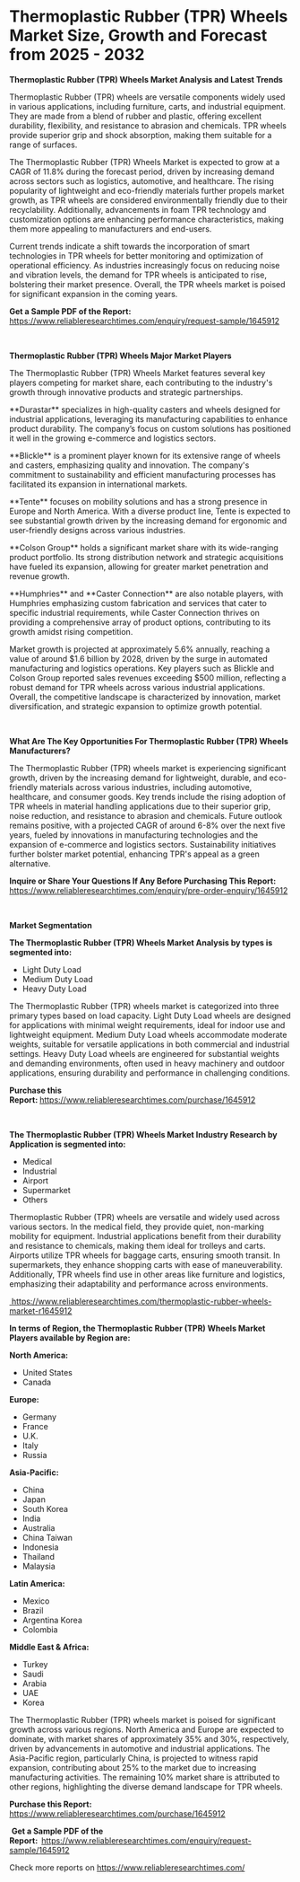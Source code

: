 <p><h1>Thermoplastic Rubber (TPR) Wheels Market Size, Growth and Forecast from 2025 - 2032</h1></p><p><strong>Thermoplastic Rubber (TPR) Wheels Market Analysis and Latest Trends</strong></p>
<p><p>Thermoplastic Rubber (TPR) wheels are versatile components widely used in various applications, including furniture, carts, and industrial equipment. They are made from a blend of rubber and plastic, offering excellent durability, flexibility, and resistance to abrasion and chemicals. TPR wheels provide superior grip and shock absorption, making them suitable for a range of surfaces.</p><p>The Thermoplastic Rubber (TPR) Wheels Market is expected to grow at a CAGR of 11.8% during the forecast period, driven by increasing demand across sectors such as logistics, automotive, and healthcare. The rising popularity of lightweight and eco-friendly materials further propels market growth, as TPR wheels are considered environmentally friendly due to their recyclability. Additionally, advancements in foam TPR technology and customization options are enhancing performance characteristics, making them more appealing to manufacturers and end-users.</p><p>Current trends indicate a shift towards the incorporation of smart technologies in TPR wheels for better monitoring and optimization of operational efficiency. As industries increasingly focus on reducing noise and vibration levels, the demand for TPR wheels is anticipated to rise, bolstering their market presence. Overall, the TPR wheels market is poised for significant expansion in the coming years.</p></p>
<p><strong>Get a Sample PDF of the Report:&nbsp;</strong> <a href="https://www.reliableresearchtimes.com/enquiry/request-sample/1645912?utm_campaign=2774&utm_medium=2&utm_source=Github&utm_content=ia&utm_term=29032025&utm_id=thermoplastic-rubber-tpr-wheels">https://www.reliableresearchtimes.com/enquiry/request-sample/1645912</a></p>
<p>&nbsp;</p>
<p><strong>Thermoplastic Rubber (TPR) Wheels Major Market Players</strong></p>
<p><p>The Thermoplastic Rubber (TPR) Wheels Market features several key players competing for market share, each contributing to the industry's growth through innovative products and strategic partnerships. </p><p>**Durastar** specializes in high-quality casters and wheels designed for industrial applications, leveraging its manufacturing capabilities to enhance product durability. The company’s focus on custom solutions has positioned it well in the growing e-commerce and logistics sectors.</p><p>**Blickle** is a prominent player known for its extensive range of wheels and casters, emphasizing quality and innovation. The company's commitment to sustainability and efficient manufacturing processes has facilitated its expansion in international markets.</p><p>**Tente** focuses on mobility solutions and has a strong presence in Europe and North America. With a diverse product line, Tente is expected to see substantial growth driven by the increasing demand for ergonomic and user-friendly designs across various industries.</p><p>**Colson Group** holds a significant market share with its wide-ranging product portfolio. Its strong distribution network and strategic acquisitions have fueled its expansion, allowing for greater market penetration and revenue growth.</p><p>**Humphries** and **Caster Connection** are also notable players, with Humphries emphasizing custom fabrication and services that cater to specific industrial requirements, while Caster Connection thrives on providing a comprehensive array of product options, contributing to its growth amidst rising competition.</p><p>Market growth is projected at approximately 5.6% annually, reaching a value of around $1.6 billion by 2028, driven by the surge in automated manufacturing and logistics operations. Key players such as Blickle and Colson Group reported sales revenues exceeding $500 million, reflecting a robust demand for TPR wheels across various industrial applications. Overall, the competitive landscape is characterized by innovation, market diversification, and strategic expansion to optimize growth potential.</p></p>
<p>&nbsp;</p>
<p><strong>What Are The Key Opportunities For Thermoplastic Rubber (TPR) Wheels Manufacturers?</strong></p>
<p><p>The Thermoplastic Rubber (TPR) wheels market is experiencing significant growth, driven by the increasing demand for lightweight, durable, and eco-friendly materials across various industries, including automotive, healthcare, and consumer goods. Key trends include the rising adoption of TPR wheels in material handling applications due to their superior grip, noise reduction, and resistance to abrasion and chemicals. Future outlook remains positive, with a projected CAGR of around 6-8% over the next five years, fueled by innovations in manufacturing technologies and the expansion of e-commerce and logistics sectors. Sustainability initiatives further bolster market potential, enhancing TPR's appeal as a green alternative.</p></p>
<p><strong>Inquire or Share Your Questions If Any Before Purchasing This Report:</strong> <a href="https://www.reliableresearchtimes.com/enquiry/pre-order-enquiry/1645912?utm_campaign=2774&utm_medium=2&utm_source=Github&utm_content=ia&utm_term=29032025&utm_id=thermoplastic-rubber-tpr-wheels">https://www.reliableresearchtimes.com/enquiry/pre-order-enquiry/1645912</a></p>
<p>&nbsp;</p>
<p><strong>Market Segmentation</strong></p>
<p><strong>The Thermoplastic Rubber (TPR) Wheels Market Analysis by types is segmented into:</strong></p>
<p><ul><li>Light Duty Load</li><li>Medium Duty Load</li><li>Heavy Duty Load</li></ul></p>
<p><p>The Thermoplastic Rubber (TPR) wheels market is categorized into three primary types based on load capacity. Light Duty Load wheels are designed for applications with minimal weight requirements, ideal for indoor use and lightweight equipment. Medium Duty Load wheels accommodate moderate weights, suitable for versatile applications in both commercial and industrial settings. Heavy Duty Load wheels are engineered for substantial weights and demanding environments, often used in heavy machinery and outdoor applications, ensuring durability and performance in challenging conditions.</p></p>
<p><strong>Purchase this Report:&nbsp;</strong><a href="https://www.reliableresearchtimes.com/purchase/1645912?utm_campaign=2774&utm_medium=2&utm_source=Github&utm_content=ia&utm_term=29032025&utm_id=thermoplastic-rubber-tpr-wheels">https://www.reliableresearchtimes.com/purchase/1645912</a></p>
<p>&nbsp;</p>
<p><strong>The Thermoplastic Rubber (TPR) Wheels Market Industry Research by Application is segmented into:</strong></p>
<p><ul><li>Medical</li><li>Industrial</li><li>Airport</li><li>Supermarket</li><li>Others</li></ul></p>
<p><p>Thermoplastic Rubber (TPR) wheels are versatile and widely used across various sectors. In the medical field, they provide quiet, non-marking mobility for equipment. Industrial applications benefit from their durability and resistance to chemicals, making them ideal for trolleys and carts. Airports utilize TPR wheels for baggage carts, ensuring smooth transit. In supermarkets, they enhance shopping carts with ease of maneuverability. Additionally, TPR wheels find use in other areas like furniture and logistics, emphasizing their adaptability and performance across environments.</p></p>
<p><a href="https://www.reliableresearchtimes.com/thermoplastic-rubber-wheels-market-r1645912?utm_campaign=2774&utm_medium=2&utm_source=Github&utm_content=ia&utm_term=29032025&utm_id=thermoplastic-rubber-tpr-wheels">&nbsp;https://www.reliableresearchtimes.com/thermoplastic-rubber-wheels-market-r1645912</a></p>
<p><strong>In terms of Region, the Thermoplastic Rubber (TPR) Wheels Market Players available by Region are:</strong></p>
<p>
    <p> <strong> North America: </strong>
        <ul>
            <li>United States</li>
            <li>Canada</li>
        </ul>
        </p> 
    <p> <strong> Europe: </strong>
        <ul>
            <li>Germany</li>
            <li>France</li>
            <li>U.K.</li>
            <li>Italy</li>
            <li>Russia</li>
        </ul>
        </p> 
    <p> <strong> Asia-Pacific: </strong>
        <ul>
            <li>China</li>
            <li>Japan</li>
            <li>South Korea</li>
            <li>India</li>
            <li>Australia</li>
            <li>China Taiwan</li>
            <li>Indonesia</li>
            <li>Thailand</li>
            <li>Malaysia</li>
        </ul>
        </p> 
    <p> <strong> Latin America: </strong>
        <ul>
            <li>Mexico</li>
            <li>Brazil</li>
            <li>Argentina Korea</li>
            <li>Colombia</li>
        </ul>
        </p> 
    <p> <strong> Middle East & Africa: </strong>
        <ul>
            <li>Turkey</li>
            <li>Saudi</li>
            <li>Arabia</li>
            <li>UAE</li>
            <li>Korea</li>
        </ul>
    </p>
    </p>
<p><p>The Thermoplastic Rubber (TPR) wheels market is poised for significant growth across various regions. North America and Europe are expected to dominate, with market shares of approximately 35% and 30%, respectively, driven by advancements in automotive and industrial applications. The Asia-Pacific region, particularly China, is projected to witness rapid expansion, contributing about 25% to the market due to increasing manufacturing activities. The remaining 10% market share is attributed to other regions, highlighting the diverse demand landscape for TPR wheels.</p></p>
<p><strong>Purchase this Report: </strong><a href="https://www.reliableresearchtimes.com/purchase/1645912?utm_campaign=2774&utm_medium=2&utm_source=Github&utm_content=ia&utm_term=29032025&utm_id=thermoplastic-rubber-tpr-wheels">https://www.reliableresearchtimes.com/purchase/1645912</a></p>
<p>&nbsp;<strong>Get a Sample PDF of the Report:&nbsp;&nbsp;</strong><a href="https://www.reliableresearchtimes.com/enquiry/request-sample/1645912?utm_campaign=2774&utm_medium=2&utm_source=Github&utm_content=ia&utm_term=29032025&utm_id=thermoplastic-rubber-tpr-wheels">https://www.reliableresearchtimes.com/enquiry/request-sample/1645912</a></p>
<p><strong></strong></p>
<p>Check more reports on <a href="https://www.reliableresearchtimes.com/?utm_campaign=2774&utm_medium=2&utm_source=Github&utm_content=ia&utm_term=29032025&utm_id=thermoplastic-rubber-tpr-wheels">https://www.reliableresearchtimes.com/</a></p>